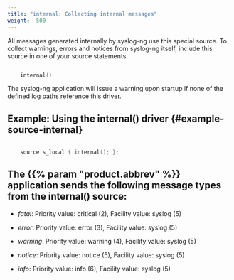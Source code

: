 ```yaml
---
title: "internal: Collecting internal messages"
weight:  500
---
```

<!-- DISCLAIMER: This file is based on the syslog-ng Open Source Edition documentation https://github.com/balabit/syslog-ng-ose-guides/commit/2f4a52ee61d1ea9ad27cb4f3168b95408fddfdf2 and is used under the terms of The syslog-ng Open Source Edition Documentation License. The file has been modified by Axoflow. -->

All messages generated internally by syslog-ng use this special source. To collect warnings, errors and notices from syslog-ng itself, include this source in one of your source statements.

```c

    internal()

```

The syslog-ng application will issue a warning upon startup if none of the defined log paths reference this driver.


## Example: Using the internal() driver {#example-source-internal}

```c

    source s_local { internal(); };

```



## The {{% param "product.abbrev" %}} application sends the following message types from the internal() source:

  - *fatal*: Priority value: critical (2), Facility value: syslog (5)

  - *error*: Priority value: error (3), Facility value: syslog (5)

  - *warning*: Priority value: warning (4), Facility value: syslog (5)

  - *notice*: Priority value: notice (5), Facility value: syslog (5)

  - *info*: Priority value: info (6), Facility value: syslog (5)

